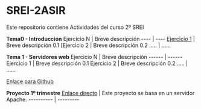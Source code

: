 # SREI-2ASIR
Este repositorio contiene Actividades del curso 2º SREI

**Tema0 - Introducción**
Ejercicio N | Breve descripción 
---- | ----
[Ejercicio 1](/Tema0/ejercicio0.5.md) | Breve descripción 0.1
[Ejercicio 2 | Breve descripción 0.2
..... | ......

**Tema 1 - Servidores web**
Ejercicio N | Breve descripción
------ | ------
Ejercicio 1 | Breve descripción 0.1
Ejercicio 2 | Breve descripción 0.2
..... | ......


[Enlace para Github](http://github.com)

**Proyecto 1º trimestre**
[Enlace directo](/Proyecto1ºTRIM/Rafa-proyecto) | Este proyecto se  basa en un servidor Apache.
---------- | --------- 
